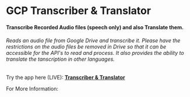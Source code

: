 # GCP Transcriber & Translator
#### Transcribe Recorded Audio files (speech only) and also Translate them.

###### Reads an audio file from Google Drive and transcribe it. Please have the restrictions on the audio files be removed in Drive so that it can be accessible for the API's to read and process.  It also provides the ability to translate the tanscription in other languages. 



Try the app here (LIVE):
**[Transcriber & Translator](http://nixbox.hopto.org/ "Transcriber & Translator")**

For More Information: 
